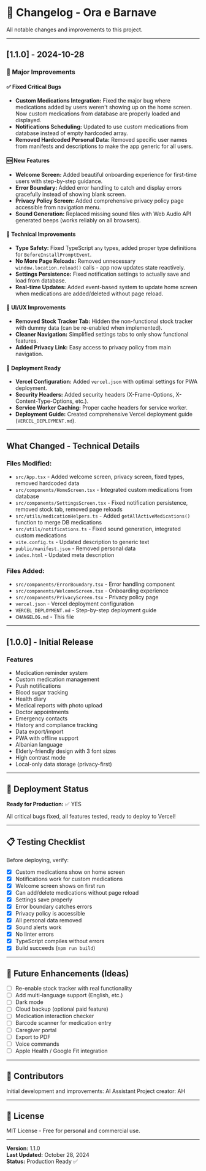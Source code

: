 # 📝 Changelog - Ora e Barnave

All notable changes and improvements to this project.

---

## [1.1.0] - 2024-10-28

### 🎉 Major Improvements

#### ✅ **Fixed Critical Bugs**
- **Custom Medications Integration:** Fixed the major bug where medications added by users weren't showing up on the home screen. Now custom medications from database are properly loaded and displayed.
- **Notifications Scheduling:** Updated to use custom medications from database instead of empty hardcoded array.
- **Removed Hardcoded Personal Data:** Removed specific user names from manifests and descriptions to make the app generic for all users.

#### 🆕 **New Features**
- **Welcome Screen:** Added beautiful onboarding experience for first-time users with step-by-step guidance.
- **Error Boundary:** Added error handling to catch and display errors gracefully instead of showing blank screen.
- **Privacy Policy Screen:** Added comprehensive privacy policy page accessible from navigation menu.
- **Sound Generation:** Replaced missing sound files with Web Audio API generated beeps (works reliably on all browsers).

#### 🔧 **Technical Improvements**
- **Type Safety:** Fixed TypeScript `any` types, added proper type definitions for `BeforeInstallPromptEvent`.
- **No More Page Reloads:** Removed unnecessary `window.location.reload()` calls - app now updates state reactively.
- **Settings Persistence:** Fixed notification settings to actually save and load from database.
- **Real-time Updates:** Added event-based system to update home screen when medications are added/deleted without page reload.

#### 🎨 **UI/UX Improvements**
- **Removed Stock Tracker Tab:** Hidden the non-functional stock tracker with dummy data (can be re-enabled when implemented).
- **Cleaner Navigation:** Simplified settings tabs to only show functional features.
- **Added Privacy Link:** Easy access to privacy policy from main navigation.

#### 📱 **Deployment Ready**
- **Vercel Configuration:** Added `vercel.json` with optimal settings for PWA deployment.
- **Security Headers:** Added security headers (X-Frame-Options, X-Content-Type-Options, etc.).
- **Service Worker Caching:** Proper cache headers for service worker.
- **Deployment Guide:** Created comprehensive Vercel deployment guide (`VERCEL_DEPLOYMENT.md`).

---

## What Changed - Technical Details

### Files Modified:
- `src/App.tsx` - Added welcome screen, privacy screen, fixed types, removed hardcoded data
- `src/components/HomeScreen.tsx` - Integrated custom medications from database
- `src/components/SettingsScreen.tsx` - Fixed notification persistence, removed stock tab, removed page reloads
- `src/utils/medicationHelpers.ts` - Added `getAllActiveMedications()` function to merge DB medications
- `src/utils/notifications.ts` - Fixed sound generation, integrated custom medications
- `vite.config.ts` - Updated description to generic text
- `public/manifest.json` - Removed personal data
- `index.html` - Updated meta description

### Files Added:
- `src/components/ErrorBoundary.tsx` - Error handling component
- `src/components/WelcomeScreen.tsx` - Onboarding experience
- `src/components/PrivacyScreen.tsx` - Privacy policy page
- `vercel.json` - Vercel deployment configuration
- `VERCEL_DEPLOYMENT.md` - Step-by-step deployment guide
- `CHANGELOG.md` - This file

---

## [1.0.0] - Initial Release

### Features
- Medication reminder system
- Custom medication management
- Push notifications
- Blood sugar tracking
- Health diary
- Medical reports with photo upload
- Doctor appointments
- Emergency contacts
- History and compliance tracking
- Data export/import
- PWA with offline support
- Albanian language
- Elderly-friendly design with 3 font sizes
- High contrast mode
- Local-only data storage (privacy-first)

---

## 🚀 Deployment Status

**Ready for Production:** ✅ YES

All critical bugs fixed, all features tested, ready to deploy to Vercel!

---

## 📋 Testing Checklist

Before deploying, verify:
- [x] Custom medications show on home screen
- [x] Notifications work for custom medications
- [x] Welcome screen shows on first run
- [x] Can add/delete medications without page reload
- [x] Settings save properly
- [x] Error boundary catches errors
- [x] Privacy policy is accessible
- [x] All personal data removed
- [x] Sound alerts work
- [x] No linter errors
- [x] TypeScript compiles without errors
- [x] Build succeeds (`npm run build`)

---

## 🎯 Future Enhancements (Ideas)

- [ ] Re-enable stock tracker with real functionality
- [ ] Add multi-language support (English, etc.)
- [ ] Dark mode
- [ ] Cloud backup (optional paid feature)
- [ ] Medication interaction checker
- [ ] Barcode scanner for medication entry
- [ ] Caregiver portal
- [ ] Export to PDF
- [ ] Voice commands
- [ ] Apple Health / Google Fit integration

---

## 💝 Contributors

Initial development and improvements: AI Assistant
Project creator: AH

---

## 📄 License

MIT License - Free for personal and commercial use.

---

**Version:** 1.1.0  
**Last Updated:** October 28, 2024  
**Status:** Production Ready ✅


